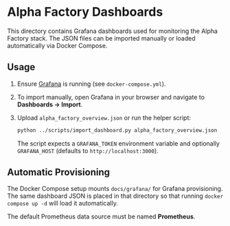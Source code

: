 # Alpha Factory Dashboards

This directory contains Grafana dashboards used for monitoring the Alpha Factory stack. The JSON files can be imported manually or loaded automatically via Docker Compose.

## Usage

1. Ensure [Grafana](https://grafana.com/) is running (see `docker-compose.yml`).
2. To import manually, open Grafana in your browser and navigate to **Dashboards → Import**.
3. Upload `alpha_factory_overview.json` or run the helper script:

   ```bash
   python ../scripts/import_dashboard.py alpha_factory_overview.json
   ```

   The script expects a `GRAFANA_TOKEN` environment variable and optionally `GRAFANA_HOST` (defaults to `http://localhost:3000`).

## Automatic Provisioning

The Docker Compose setup mounts `docs/grafana/` for Grafana provisioning. The same dashboard JSON is placed in that directory so that running `docker compose up -d` will load it automatically.

The default Prometheus data source must be named **Prometheus**.

